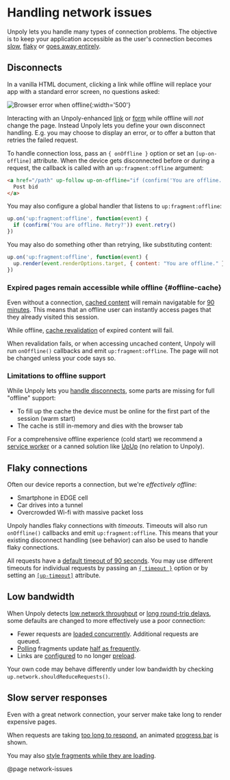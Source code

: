 Handling network issues
=======================

Unpoly lets you handle many types of connection problems.
The objective is to keep your application accessible as the user's connection becomes [slow](#low-bandwidth), [flaky](#flaky-connections) or [goes away entirely](#disconnects).


Disconnects
-----------

In a vanilla HTML document, clicking a link while offline will replace your app with a standard error screen, no questions asked:

![Browser error when offline](images/browser-offline.png){:width='500'}

Interacting with an Unpoly-enhanced [link](/a-up-follow) or [form](/form-up-submit) while offline will *not* change the page. Instead Unpoly lets you define your own disconnect handling. E.g. you may choose to display an error, or to offer a button that retries the failed request.

To handle connection loss, pass an `{ onOffline }` option or set an `[up-on-offline]` attribute. When the device gets disconnected before or during a request, the callback is called with an `up:fragment:offline` argument:

```html
<a href="/path" up-follow up-on-offline="if (confirm('You are offline. Retry?')) event.retry()">
  Post bid
</a>
```

You may also configure a global handler that listens to `up:fragment:offline`:

```js
up.on('up:fragment:offline', function(event) {
  if (confirm('You are offline. Retry?')) event.retry()
})
```

You may also do something other than retrying, like substituting content:

```js
up.on('up:fragment:offline', function(event) {
  up.render(event.renderOptions.target, { content: "You are offline." })
})
```


### Expired pages remain accessible while offline {#offline-cache}

Even without a connection, [cached content](/caching) will remain navigatable for [90 minutes](/up.network.config#config.cacheEvictAge). This means that an offline user can instantly access pages that they already visited this session.

While offline, [cache revalidation](/caching#revalidation) of expired content will fail.

When revalidation fails, or when accessing uncached content, Unpoly will run `onOffline()` callbacks and emit `up:fragment:offline`. The page will not be changed unless your code says so.


### Limitations to offline support

While Unpoly lets you [handle disconnects](#disconnects), some parts are missing for full "offline" support:

- To fill up the cache the device must be online for the first part of the session (warm start)
- The cache is still in-memory and dies with the browser tab

For a comprehensive offline experience (cold start) we recommend a [service worker](https://web.dev/offline-fallback-page/) or a canned solution like [UpUp](https://www.talater.com/upup/) (no relation to Unpoly).


Flaky connections
-----------------

Often our device reports a connection, but we're *effectively offline*:

- Smartphone in EDGE cell
- Car drives into a tunnel
- Overcrowded Wi-fi with massive packet loss

Unpoly handles flaky connections with *timeouts*. Timeouts will also run `onOffline()` callbacks and emit `up:fragment:offline`. This means that your existing disconnect handling (see behavior) can also be used to handle flaky connections.

All requests have a [default timeout of 90 seconds](/up.network.config#config.timeout).
You may use different timeouts for individual requests by passing an [`{ timeout }`](/up.render#options.timeout) option
or by setting an [`[up-timeout]`](/a-up-follow#up-timeout) attribute.


Low bandwidth
-------------

When Unpoly detects [low network throughput](/up.network.config#config.badDownlink)
or [long round-trip delays](/up.network.config#config.badRTT),
some defaults are changed to more effectively use a poor connection:   

- Fewer requests are [loaded concurrently](/up.network.config#config.concurrency). Additional requests are queued.
- [Polling](/up-poll) fragments update [half as frequently](/up.radio.config#config.stretchPollInterval).
- Links are [configured](/up.radio.config#config.pollEnabled) to no longer [preload](/a-up-preload).

Your own code may behave differently under low bandwidth by checking `up.network.shouldReduceRequests()`.


Slow server responses
---------------------

Even with a great network connection, your server make take long to render expensive pages.

When requests are taking [too long to respond](/up.network.config#config.badResponseTime),
an animated [progress bar](/loading-indicators#progress-bar) is shown.

You may also [style fragments while they are loading](/up.feedback).


@page network-issues

